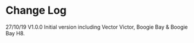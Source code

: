 # Change Log

27/10/19 V1.0.0 Initial version including Vector Victor, Boogie Bay & Boogie Bay H8.

